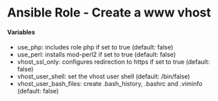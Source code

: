# Ansible Role - Create a www vhost

#### Variables

* use_php: includes role php if set to true (default: false)
* use_perl: installs mod-perl2 if set to true (default: false)
* vhost_ssl_only: configures redirection to https if set to true (default: false)
* vhost_user_shell: set the vhost user shell (default: /bin/false)
* vhost_user_bash_files: create .bash_history, .bashrc and .viminfo (default: false)

